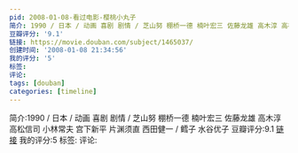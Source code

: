 ```yaml
---
pid: 2008-01-08-看过电影-樱桃小丸子
简介: 1990 / 日本 / 动画 喜剧 剧情 / 芝山努 棚桥一德 楠叶宏三 佐藤龙雄 高木淳 高松信司 小林常夫 宫下新平 片渊须直 西田健一 / 鳕子 水谷优子
豆瓣评分: '9.1'
链接: https://movie.douban.com/subject/1465037/
创建时间: '2008-01-08 21:34:56'
我的评分: '5'
标签:
评论:
tags: [douban]
categories: [timeline]
---
```

简介:1990 / 日本 / 动画 喜剧 剧情 / 芝山努 棚桥一德 楠叶宏三 佐藤龙雄 高木淳 高松信司 小林常夫 宫下新平 片渊须直 西田健一 / 鳕子 水谷优子
豆瓣评分:9.1
[链接](https://movie.douban.com/subject/1465037/)
我的评分:5
标签:
评论:
